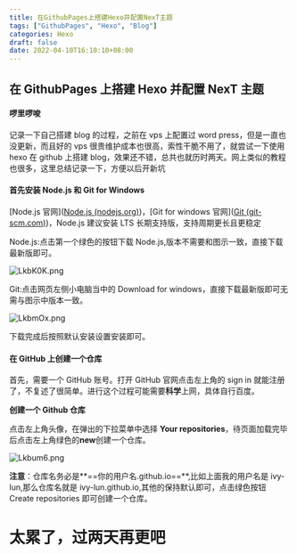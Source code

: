 ```yaml
---
title: 在GithubPages上搭建Hexo并配置NexT主题
tags: ["GithubPages", "Hexo", "Blog"]
categories: Hexo
draft: false
date: 2022-04-10T16:10:10+08:00
---
```


## 在 GithubPages 上搭建 Hexo 并配置 NexT 主题

#### 啰里啰唆

记录一下自己搭建 blog 的过程，之前在 vps 上配置过 word press，但是一直也没更新，而且好的 vps 很贵维护成本也很高，索性干脆不用了，就尝试一下使用 hexo 在 github 上搭建 blog，效果还不错，总共也就历时两天。网上类似的教程也很多，这里总结记录一下，方便以后开新坑

#### 首先安装 Node.js 和 Git for Windows

[Node.js 官网]([Node.js (nodejs.org)](https://nodejs.org/en/))，[Git for windows 官网]([Git (git-scm.com)](https://git-scm.com/))，Node.js 建议安装 LTS 长期支持版，支持周期更长且更稳定

Node.js:点击第一个绿色的按钮下载 Node.js,版本不需要和图示一致，直接下载最新版即可。

![LkbK0K.png](https://s1.ax1x.com/2022/04/10/LkbK0K.png)

Git:点击网页左侧小电脑当中的 Download for windows，直接下载最新版即可无需与图示中版本一致。

![LkbmOx.png](https://s1.ax1x.com/2022/04/10/LkbmOx.png)

下载完成后按照默认安装设置安装即可。

#### 在 GitHub 上创建一个仓库

首先，需要一个 GitHub 账号。打开 GitHub 官网点击左上角的 sign in 就能注册了，不复述了很简单。进行这个过程可能需要**科学**上网，具体自行百度。

**创建一个 Github 仓库**

点击左上角头像，在弹出的下拉菜单中选择 **Your repositories**，待页面加载完毕后点击左上角绿色的**new**创建一个仓库。

![Lkbum6.png](https://s1.ax1x.com/2022/04/10/Lkbum6.png)

**注意**：仓库名务必是**==你的用户名.github.io==**,比如上面我的用户名是 ivy-lun,那么仓库名就是 ivy-lun.github.io,其他的保持默认即可，点击绿色按钮 Create repositories 即可创建一个仓库。

# 太累了，过两天再更吧
